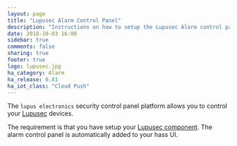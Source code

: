 ```yaml
---
layout: page
title: "Lupusec Alarm Control Panel"
description: "Instructions on how to setup the Lupusec Alarm control panel within Home Assistant."
date: 2018-10-03 16:00
sidebar: true
comments: false
sharing: true
footer: true
logo: lupusec.jpg
ha_category: Alarm
ha_release: 0.81
ha_iot_class: "Cloud Push"
---
```


The `lupus electronics` security control panel platform allows you to control your [Lupusec](https://www.lupus-electronics.de) devices.

The requirement is that you have setup your [Lupusec component](/components/lupusec/). The alarm control panel is automatically added to your hass UI.